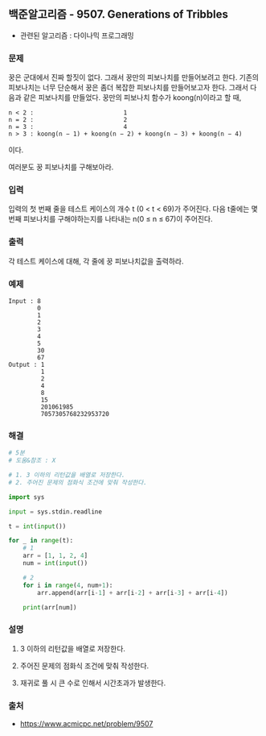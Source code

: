 ## 백준알고리즘 - 9507. Generations of Tribbles

- 관련된 알고리즘 : 다이나믹 프로그래밍

### 문제

꿍은 군대에서 진짜 할짓이 없다. 그래서 꿍만의 피보나치를 만들어보려고 한다. 기존의 피보나치는 너무 단순해서 꿍은 좀더 복잡한 피보나치를 만들어보고자 한다. 그래서 다음과 같은 피보나치를 만들었다. 꿍만의 피보나치 함수가 koong(n)이라고 할 때,

```
n < 2 :                         1
n = 2 :                         2
n = 3 :                         4
n > 3 : koong(n − 1) + koong(n − 2) + koong(n − 3) + koong(n − 4)
```

이다.

여러분도 꿍 피보나치를 구해보아라.

### 입력

입력의 첫 번째 줄을 테스트 케이스의 개수 t (0 < t < 69)가 주어진다. 다음 t줄에는 몇 번째 피보나치를 구해야하는지를 나타내는 n(0 ≤ n ≤ 67)이 주어진다.

### 출력

각 테스트 케이스에 대해, 각 줄에 꿍 피보나치값을 출력하라.

### 예제

```
Input : 8
        0
        1
        2
        3
        4
        5
        30
        67
Output : 1
         1
         2
         4
         8
         15
         201061985
         7057305768232953720
```

### 해결

```python
# 5분
# 도움&참조 : X

# 1. 3 이하의 리턴값을 배열로 저장한다.
# 2. 주어진 문제의 점화식 조건에 맞춰 작성한다.

import sys

input = sys.stdin.readline

t = int(input())

for _ in range(t):
    # 1
    arr = [1, 1, 2, 4]
    num = int(input())

    # 2
    for i in range(4, num+1):
        arr.append(arr[i-1] + arr[i-2] + arr[i-3] + arr[i-4])

    print(arr[num])
```

### 설명

1. 3 이하의 리턴값을 배열로 저장한다.

2. 주어진 문제의 점화식 조건에 맞춰 작성한다.
3. 재귀로 풀 시 큰 수로 인해서 시간초과가 발생한다.

### 출처

- https://www.acmicpc.net/problem/9507
